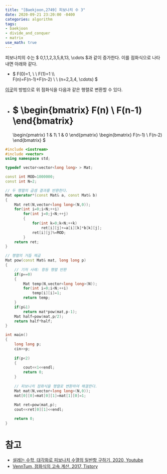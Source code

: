 ```yaml
---
title: "[Baekjoon,2749] 피보나치 수 3"
date: 2020-09-21 23:20:00 -0400
categories: algorithm 
tags:
- baekjoon 
- divide_and_conquer
- matrix 
use_math: true
---
```

피보나치의 수는 $ 0,1,1,2,3,5,8,13, \cdots $과 같이 증가한다. 이를 점화식으로 나타내면 아래와 같다. 
- $ F(0)=1, \ \ F(1)=1 \\\\  
  F(n)=F(n-1)+F(n-2) \ \ (n=2,3,4, \cdots) $

[이곳](https://cloge.tistory.com/33)의 방법으로 위 점화식을 다음과 같은 행렬로 변환할 수 있다. 
- $ \begin{bmatrix}
  F(n) \\
  F(n-1)
  \end{bmatrix}
  =
  \begin{pmatrix}
  1 & 1\\
  1 & 0
  \end{pmatrix}
  \begin{bmatrix}
  F(n-1) \\
  F(n-2)
  \end{bmatrix} $
```cpp
#include <iostream>
#include <vector>
using namespace std;

typedef vector<vector<long long> > Mat;

const int MOD=1000000;
const int N=2;

// 두 행렬의 곱셈 결과를 반환한다. 
Mat operator*(const Mat& a, const Mat& b)
{
    Mat ret(N,vector<long long>(N,0));
    for(int i=0;i<N;++i)
        for(int j=0;j<N;++j)
        {
            for(int k=0;k<N;++k)
                ret[i][j]+=a[i][k]*b[k][j];
            ret[i][j]%=MOD;
        }
    return ret;
}

// 행렬의 거듭 제곱
Mat pow(const Mat& mat, long long p)
{
    // 기저 사례: 항등 행렬 반환
    if(p==0)
    {
        Mat temp(N,vector<long long>(N));
        for(int i=0;i<N;++i)
            temp[i][i]=1;
        return temp;
    }
    if(p&1)
        return mat*pow(mat,p-1);
    Mat half=pow(mat,p/2);
    return half*half;
}

int main()
{
    long long p;
    cin>>p;
    
    if(p<2)
    {
        cout<<1<<endl;
        return 0;
    }
    
    // 피보나치 점화식을 행렬로 변환하여 해결한다. 
    Mat mat(N,vector<long long>(N,0));
    mat[0][0]=mat[0][1]=mat[1][0]=1;
    
    Mat ret=pow(mat,p);
    cout<<ret[0][1]<<endl;

    return 0;
}

```

# 참고 
- [설레는 수학, 대각화로 피보나치 수열의 일반항 구하기, 2020, Youtube](https://www.youtube.com/watch?v=uX2IsIykLJc)  
- [VennTum, 점화식의 고속 계산, 2017, Tistory](https://cloge.tistory.com/33)  

